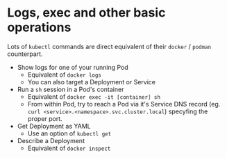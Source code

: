 # Logs, exec and other basic operations

Lots of `kubectl` commands are direct equivalent of their `docker` / `podman` counterpart.

- Show logs for one of your running Pod
  - Equivalent of `docker logs`
  - You can also target a Deployment or Service
- Run a `sh` session in a Pod's container
  - Equivalent of `docker exec -it [container] sh`
  - From within Pod, try to reach a Pod via it's Service DNS record (eg. `curl <service>.<namespace>.svc.cluster.local`) specyfing the proper port.
- Get Deployment as YAML
  - Use an option of `kubectl get`
- Describe a Deployment
  - Equivalent of `docker inspect`